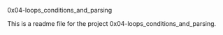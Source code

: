 0x04-loops_conditions_and_parsing

This is a readme file for the project 0x04-loops_conditions_and_parsing.
